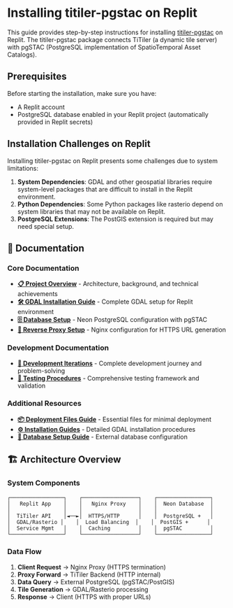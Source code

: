# Installing titiler-pgstac on Replit

This guide provides step-by-step instructions for installing [titiler-pgstac](https://github.com/stac-utils/titiler-pgstac) on Replit. The titiler-pgstac package connects TiTiler (a dynamic tile server) with pgSTAC (PostgreSQL implementation of SpatioTemporal Asset Catalogs).

## Prerequisites

Before starting the installation, make sure you have:

- A Replit account
- PostgreSQL database enabled in your Replit project (automatically provided in Replit secrets)

## Installation Challenges on Replit

Installing titiler-pgstac on Replit presents some challenges due to system limitations:

1. **System Dependencies**: GDAL and other geospatial libraries require system-level packages that are difficult to install in the Replit environment.
2. **Python Dependencies**: Some Python packages like rasterio depend on system libraries that may not be available on Replit.
3. **PostgreSQL Extensions**: The PostGIS extension is required but may need special setup.

## 📖 Documentation

### Core Documentation
- **[📋 Project Overview](docs/01-project-overview.md)** - Architecture, background, and technical achievements
- **[🛠️ GDAL Installation Guide](docs/02-gdal-installation.md)** - Complete GDAL setup for Replit environment
- **[🗄️ Database Setup](docs/03-database-setup.md)** - Neon PostgreSQL configuration with pgSTAC
- **[🔄 Reverse Proxy Setup](docs/04-reverse-proxy-setup.md)** - Nginx configuration for HTTPS URL generation

### Development Documentation  
- **[🔄 Development Iterations](docs/05-development-iterations.md)** - Complete development journey and problem-solving
- **[🧪 Testing Procedures](docs/06-testing-procedures.md)** - Comprehensive testing framework and validation

### Additional Resources
- **[📦 Deployment Files Guide](DEPLOYMENT_FILES.md)** - Essential files for minimal deployment
- **[⚙️ Installation Guides](GDAL_INSTALLATION_GUIDE.md)** - Detailed GDAL installation procedures
- **[🔗 Database Setup Guide](neodb-pgstac-setup.md)** - External database configuration

## 🏗️ Architecture Overview

### System Components
```
┌─────────────────┐    ┌──────────────────┐    ┌─────────────────┐
│   Replit App    │    │   Nginx Proxy    │    │  Neon Database  │
│                 │    │                  │    │                 │
│  TiTiler API    │◄──►│  HTTPS/HTTP      │    │  PostgreSQL +   │
│  GDAL/Rasterio │    │  Load Balancing  │    │  PostGIS +      │
│  Service Mgmt   │    │  Caching         │    │  pgSTAC         │
└─────────────────┘    └──────────────────┘    └─────────────────┘
```

### Data Flow
1. **Client Request** → Nginx Proxy (HTTPS termination)
2. **Proxy Forward** → TiTiler Backend (HTTP internal)
3. **Data Query** → External PostgreSQL (pgSTAC/PostGIS)
4. **Tile Generation** → GDAL/Rasterio processing
5. **Response** → Client (HTTPS with proper URLs)
